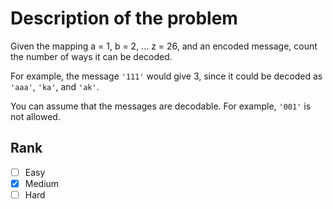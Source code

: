 # Description of the problem

Given the mapping a = 1, b = 2, ... z = 26, 
and an encoded message, count the number of ways it can be decoded.

For example, the message `'111'` would give 3, 
since it could be decoded as `'aaa'`, `'ka'`, and `'ak'`.

You can assume that the messages are decodable. 
For example, `'001'` is not allowed.

## Rank 

- [ ] Easy
- [x] Medium
- [ ] Hard